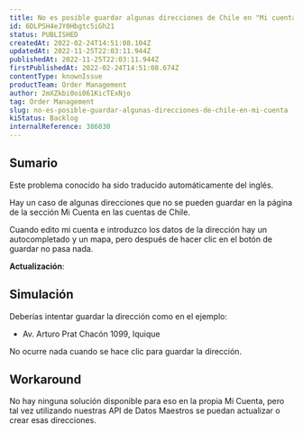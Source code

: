 ```yaml
---
title: No es posible guardar algunas direcciones de Chile en "Mi cuenta"
id: 6DLPSH4eJY0Hbgtc5iGh21
status: PUBLISHED
createdAt: 2022-02-24T14:51:08.104Z
updatedAt: 2022-11-25T22:03:11.944Z
publishedAt: 2022-11-25T22:03:11.944Z
firstPublishedAt: 2022-02-24T14:51:08.674Z
contentType: knownIssue
productTeam: Order Management
author: 2mXZkbi0oi061KicTExNjo
tag: Order Management
slug: no-es-posible-guardar-algunas-direcciones-de-chile-en-mi-cuenta
kiStatus: Backlog
internalReference: 386030
---
```


## Sumario

<div class="alert alert-info">
  <p>Este problema conocido ha sido traducido automáticamente del inglés.</p>
</div>


Hay un caso de algunas direcciones que no se pueden guardar en la página de la sección Mi Cuenta en las cuentas de Chile.

Cuando edito mi cuenta e introduzco los datos de la dirección hay un autocompletado y un mapa, pero después de hacer clic en el botón de guardar no pasa nada.

**Actualización**:



## Simulación


Deberías intentar guardar la dirección como en el ejemplo:

* Av. Arturo Prat Chacón 1099, Iquique

No ocurre nada cuando se hace clic para guardar la dirección.




## Workaround


No hay ninguna solución disponible para eso en la propia Mi Cuenta, pero tal vez utilizando nuestras API de Datos Maestros se puedan actualizar o crear esas direcciones.

